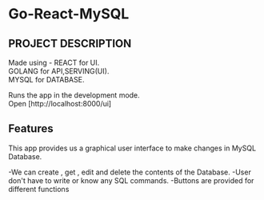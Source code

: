 # Go-React-MySQL

## PROJECT DESCRIPTION

Made using -
REACT for UI.<br>
GOLANG for API,SERVING(UI).<br>
MYSQL for DATABASE.<br>

Runs the app in the development mode.<br>
Open [http://localhost:8000/ui]

## Features

This app provides us a graphical user interface to make changes in MySQL Database.

 -We can create , get , edit and delete the contents of the Database.
 -User don't have to write or know any SQL commands.
 -Buttons are provided for different functions


